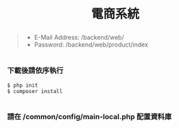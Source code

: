 # <p align="center">電商系統</p>

>- E-Mail Address: /backend/web/
>- Password: /backend/web/product/index

#
### 下載後請依序執行
    $ php init
    $ composer install

#
### 請在 /common/config/main-local.php 配置資料庫

